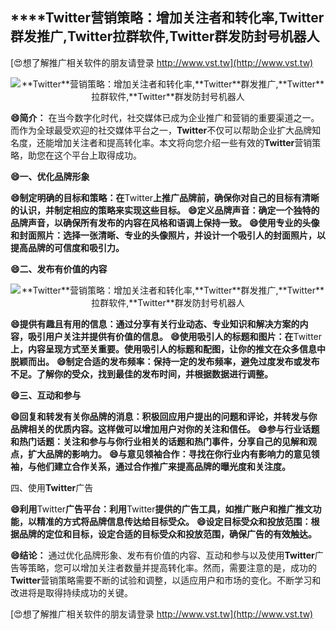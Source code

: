 ## ****Twitter**营销策略：增加关注者和转化率,**Twitter**群发推广,**Twitter**拉群软件,**Twitter**群发防封号机器人**

[😍想了解推广相关软件的朋友请登录 http://www.vst.tw](http://www.vst.tw)

 <center><img src="https://vst.tw/MP4/tuiguang/png/4.png" alt="**Twitter**营销策略：增加关注者和转化率,**Twitter**群发推广,**Twitter**拉群软件,**Twitter**群发防封号机器人"></center>

**😄简介：**
在当今数字化时代，社交媒体已成为企业推广和营销的重要渠道之一。而作为全球最受欢迎的社交媒体平台之一，**Twitter**不仅可以帮助企业扩大品牌知名度，还能增加关注者和提高转化率。本文将向您介绍一些有效的**Twitter**营销策略，助您在这个平台上取得成功。

**😄一、优化品牌形象**

**😄制定明确的目标和策略：在**Twitter**上推广品牌前，确保你对自己的目标有清晰的认识，并制定相应的策略来实现这些目标。**
**😄定义品牌声音：确定一个独特的品牌声音，以确保所有发布的内容在风格和语调上保持一致。**
**😄使用专业的头像和封面照片：选择一张清晰、专业的头像照片，并设计一个吸引人的封面照片，以提高品牌的可信度和吸引力。**

**😄二、发布有价值的内容**

 <center><img src="https://vst.tw/MP4/tuiguang/png/3.png" alt="**Twitter**营销策略：增加关注者和转化率,**Twitter**群发推广,**Twitter**拉群软件,**Twitter**群发防封号机器人"></center>

**😄提供有趣且有用的信息：通过分享有关行业动态、专业知识和解决方案的内容，吸引用户关注并提供有价值的信息。**
**😄使用吸引人的标题和图片：在**Twitter**上，内容呈现方式至关重要。使用吸引人的标题和配图，让你的推文在众多信息中脱颖而出。**
**😄制定合适的发布频率：保持一定的发布频率，避免过度发布或发布不足。了解你的受众，找到最佳的发布时间，并根据数据进行调整。**

**😄三、互动和参与**

**😄回复和转发有关你品牌的消息：积极回应用户提出的问题和评论，并转发与你品牌相关的优质内容。这样做可以增加用户对你的关注和信任。**
**😄参与行业话题和热门话题：关注和参与与你行业相关的话题和热门事件，分享自己的见解和观点，扩大品牌的影响力。**
**😄与意见领袖合作：寻找在你行业内有影响力的意见领袖，与他们建立合作关系，通过合作推广来提高品牌的曝光度和关注度。**

四、使用**Twitter**广告

**😄利用**Twitter**广告平台：利用**Twitter**提供的广告工具，如推广账户和推广推文功能，以精准的方式将品牌信息传达给目标受众。**
**😄设定目标受众和投放范围：根据品牌的定位和目标，设定合适的目标受众和投放范围，确保广告的有效触达。**

**😄结论：**
通过优化品牌形象、发布有价值的内容、互动和参与以及使用**Twitter**广告等策略，您可以增加关注者数量并提高转化率。然而，需要注意的是，成功的**Twitter**营销策略需要不断的试验和调整，以适应用户和市场的变化。不断学习和改进将是取得持续成功的关键。

[😍想了解推广相关软件的朋友请登录 http://www.vst.tw](http://www.vst.tw)



